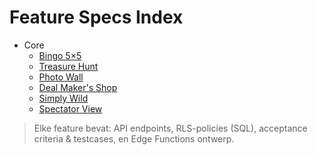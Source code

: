 # Feature Specs Index

- Core
  - [Bingo 5×5](./features/CORE_Bingo.md)
  - [Treasure Hunt](./features/CORE_TreasureHunt.md)
  - [Photo Wall](./features/CORE_PhotoWall.md)
  - [Deal Maker's Shop](./features/CORE_DealShop.md)
  - [Simply Wild](./features/CORE_SimplyWild.md)
  - [Spectator View](./features/CORE_SpectatorView.md)

> Elke feature bevat: API endpoints, RLS-policies (SQL), acceptance criteria & testcases, en Edge Functions ontwerp.
